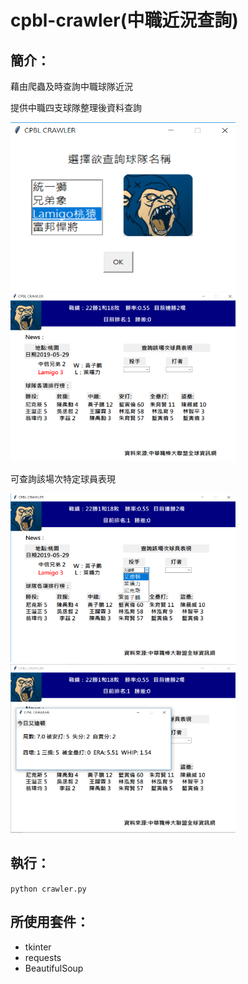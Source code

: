 # cpbl-crawler(中職近況查詢)

## 簡介：
藉由爬蟲及時查詢中職球隊近況

提供中職四支球隊整理後資料查詢

<p float="left">
  <img src="https://github.com/BruceJian43/cpbl-crawler/blob/master/asset/1.png" width="360" height="270">

  <img src="https://github.com/BruceJian43/cpbl-crawler/blob/master/asset/2.png" width="360" height="270">
</p>

可查詢該場次特定球員表現

<p float="left">
<img src="https://github.com/BruceJian43/cpbl-crawler/blob/master/asset/3.png" width="360" height="270">

<img src="https://github.com/BruceJian43/cpbl-crawler/blob/master/asset/4.png" width="360" height="270">
</p>

## 執行：
``python crawler.py``

## 所使用套件：
* tkinter
* requests
* BeautifulSoup